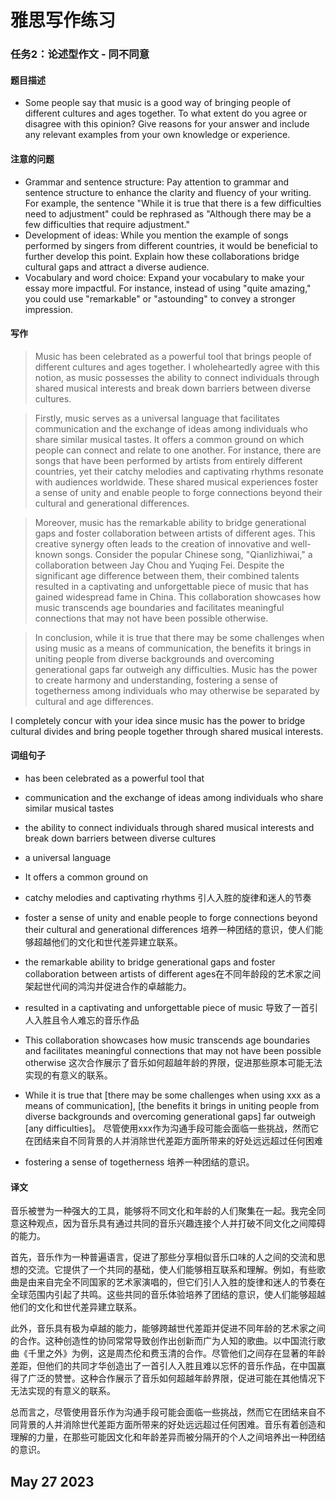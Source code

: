 # 雅思写作练习

### 任务2：论述型作文 - 同不同意

#### 题目描述

- Some people say that music is a good way of bringing people of different cultures and ages together.
  To what extent do you agree or disagree with this opinion?
  Give reasons for your answer and include any relevant examples from your own knowledge or experience.


#### 注意的问题
- Grammar and sentence structure: Pay attention to grammar and sentence structure to enhance the clarity and fluency of your writing. For example, the sentence "While it is true that there is a few difficulties need to adjustment" could be rephrased as "Although there may be a few difficulties that require adjustment."
- Development of ideas: While you mention the example of songs performed by singers from different countries, it would be beneficial to further develop this point. Explain how these collaborations bridge cultural gaps and attract a diverse audience.
- Vocabulary and word choice: Expand your vocabulary to make your essay more impactful. For instance, instead of using "quite amazing," you could use "remarkable" or "astounding" to convey a stronger impression.

#### 写作

> Music has been celebrated as a powerful tool that brings people of different cultures and ages together. 
I wholeheartedly agree with this notion, as music possesses the ability to connect individuals through shared musical interests and break down barriers between diverse cultures.

> Firstly, music serves as a universal language that facilitates communication and the exchange of ideas among individuals who share similar musical tastes. 
It offers a common ground on which people can connect and relate to one another. 
For instance, there are songs that have been performed by artists from entirely different countries, yet their catchy melodies and captivating rhythms resonate with audiences worldwide. 
These shared musical experiences foster a sense of unity and enable people to forge connections beyond their cultural and generational differences.

> Moreover, music has the remarkable ability to bridge generational gaps and foster collaboration between artists of different ages. 
This creative synergy often leads to the creation of innovative and well-known songs. 
Consider the popular Chinese song, "Qianlizhiwai," a collaboration between Jay Chou and Yuqing Fei. 
Despite the significant age difference between them, their combined talents resulted in a captivating and unforgettable piece of music that has gained widespread fame in China. 
This collaboration showcases how music transcends age boundaries and facilitates meaningful connections that may not have been possible otherwise.

> In conclusion, while it is true that there may be some challenges when using music as a means of communication, the benefits it brings in uniting people from diverse backgrounds and overcoming generational gaps far outweigh any difficulties. 
Music has the power to create harmony and understanding, fostering a sense of togetherness among individuals who may otherwise be separated by cultural and age differences.


I completely concur with your idea since music has the power to bridge cultural divides and bring people together through shared musical interests.


#### 词组句子
- has been celebrated as a powerful tool that
- communication and the exchange of ideas among individuals who share similar musical tastes
- the ability to connect individuals through shared musical interests and break down barriers between diverse cultures

- a universal language
- It offers a common ground on  
- catchy melodies and captivating rhythms  引人入胜的旋律和迷人的节奏
- foster a sense of unity and enable people to forge connections beyond their cultural and generational differences 培养一种团结的意识，使人们能够超越他们的文化和世代差异建立联系。

- the remarkable ability to bridge generational gaps and foster collaboration between artists of different ages在不同年龄段的艺术家之间架起世代间的鸿沟并促进合作的卓越能力。
- resulted in a captivating and unforgettable piece of music 导致了一首引人入胜且令人难忘的音乐作品
- This collaboration showcases how music transcends age boundaries and facilitates meaningful connections that may not have been possible otherwise 这次合作展示了音乐如何超越年龄的界限，促进那些原本可能无法实现的有意义的联系。

- While it is true that [there may be some challenges when using xxx as a means of communication], [the benefits it brings in uniting people from diverse backgrounds and overcoming generational gaps] far outweigh [any difficulties]。 尽管使用xxx作为沟通手段可能会面临一些挑战，然而它在团结来自不同背景的人并消除世代差距方面所带来的好处远远超过任何困难
- fostering a sense of togetherness 培养一种团结的意识。



#### 译文
音乐被誉为一种强大的工具，能够将不同文化和年龄的人们聚集在一起。我完全同意这种观点，因为音乐具有通过共同的音乐兴趣连接个人并打破不同文化之间障碍的能力。

首先，音乐作为一种普遍语言，促进了那些分享相似音乐口味的人之间的交流和思想的交流。它提供了一个共同的基础，使人们能够相互联系和理解。例如，有些歌曲是由来自完全不同国家的艺术家演唱的，但它们引人入胜的旋律和迷人的节奏在全球范围内引起了共鸣。这些共同的音乐体验培养了团结的意识，使人们能够超越他们的文化和世代差异建立联系。

此外，音乐具有极为卓越的能力，能够跨越世代差距并促进不同年龄的艺术家之间的合作。这种创造性的协同常常导致创作出创新而广为人知的歌曲。以中国流行歌曲《千里之外》为例，这是周杰伦和费玉清的合作。尽管他们之间存在显著的年龄差距，但他们的共同才华创造出了一首引人入胜且难以忘怀的音乐作品，在中国赢得了广泛的赞誉。这种合作展示了音乐如何超越年龄界限，促进可能在其他情况下无法实现的有意义的联系。

总而言之，尽管使用音乐作为沟通手段可能会面临一些挑战，然而它在团结来自不同背景的人并消除世代差距方面所带来的好处远远超过任何困难。音乐有着创造和理解的力量，在那些可能因文化和年龄差异而被分隔开的个人之间培养出一种团结的意识。

## May 27 2023
